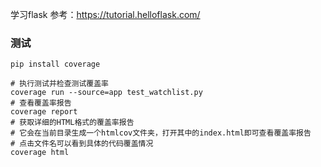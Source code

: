 学习flask
参考：https://tutorial.helloflask.com/


### 测试
```shell
pip install coverage
```

```shell
# 执行测试并检查测试覆盖率
coverage run --source=app test_watchlist.py
# 查看覆盖率报告
coverage report
# 获取详细的HTML格式的覆盖率报告
# 它会在当前目录生成一个htmlcov文件夹，打开其中的index.html即可查看覆盖率报告
# 点击文件名可以看到具体的代码覆盖情况
coverage html
```
